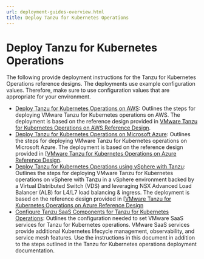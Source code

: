 ```yaml
---
url: deployment-guides-overview.html
title: Deploy Tanzu for Kubernetes Operations
---
```

# Deploy Tanzu for Kubernetes Operations

The following provide deployment instructions for the Tanzu for Kubernetes Operations reference designs. The deployments use example configuration values. Therefore, make sure to use configuration values that are appropriate for your environment.

- [Deploy Tanzu for Kubernetes Operations on AWS](tko-aws.md): Outlines the steps for deploying VMware Tanzu for Kubernetes operations on AWS. The deployment is based on the reference design provided in [VMware Tanzu for Kubernetes Operations on AWS Reference Design](../reference-designs/tko-on-aws.md).
- [Deploy Tanzu for Kubernetes Operations on Microsoft Azure](tko-on-azure.md): Outlines the steps for deploying VMware Tanzu for Kubernetes operations on Microsoft Azure. The deployment is based on the reference design provided in [[VMware Tanzu for Kubernetes Operations on Azure Reference Design](../reference-designs/tko-on-azure.md).
- [Deploy Tanzu for Kubernetes Operations using vSphere with Tanzu](tko-on-vsphere-with-tanzu.md): Outlines the steps for deploying VMware Tanzu for Kubernetes operations on vSphere with Tanzu in a vSphere environment backed by a Virtual Distributed Switch (VDS) and leveraging NSX Advanced Load Balancer (ALB) for L4/L7 load balancing & ingress. The deployment is based on the reference design provided in [[VMware Tanzu for Kubernetes Operations on Azure Reference Design](../reference-designs/tko-on-azure.md)
- [Configure Tanzu SaaS Components for Tanzu for Kubernetes Operations](tko-saas-services.md): Outlines the configuration needed to set VMware SaaS services for Tanzu for Kubernetes operations. VMware SaaS services provide additional Kubernetes lifecycle management, observability, and service mesh features. Use the instructions in this document in addition to the steps outlined in the Tanzu for Kubernetes operations deployment documentation.
